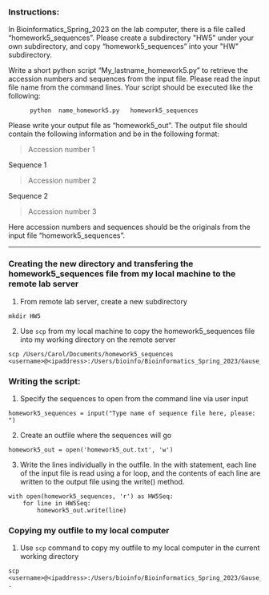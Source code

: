 ### **Instructions:**
In Bioinformatics_Spring_2023 on the lab computer, there is a file called “homework5_sequences”. Please create a subdirectory "HW5" under your own subdirectory, and copy “homework5_sequences” into your "HW" subdirectory.

Write a short python script “My_lastname_homework5.py” to retrieve the accession numbers and sequences from the input file. Please read the input file name from the command lines. Your script should be executed like the following:

          python  name_homework5.py   homework5_sequences

Please write your output file as “homework5_out”. The output file should contain the following information and be in the following format:

>Accession number 1

   Sequence 1

>Accession number 2

   Sequence 2

>Accession number 3

Here accession numbers and sequences should be the originals from the input file “homework5_sequences”.

---


### Creating the new directory and transfering the homework5_sequences file from my local machine to the remote lab server

1. From remote lab server, create a new subdirectory
```
mkdir HW5
```
2. Use `scp` from my local machine to copy the homework5_sequences file into my working directory on the remote server
```
scp /Users/Carol/Documents/homework5_sequences <username>@<ipaddress>:/Users/bioinfo/Bioinformatics_Spring_2023/Gause_Carol/HW5
```


### Writing the script:

1. Specify the sequences to open from the command line via user input
```
homework5_sequences = input("Type name of sequence file here, please: ")
```

2. Create an outfile where the sequences will go
```
homework5_out = open('homework5_out.txt', 'w')
```

3. Write the lines individually in the outfile. In the with statement, each line of the input file is read using a for loop, and the contents of each line are written to the output file using the write() method.

```
with open(homework5_sequences, 'r') as HW5Seq:
    for line in HW5Seq:
        homework5_out.write(line)
```

### Copying my outfile to my local computer

1. Use `scp` command to copy my outfile to my local computer in the current working directory 
```
scp <username>@<ipaddress>:/Users/bioinfo/Bioinformatics_Spring_2023/Gause_Carol/HW5/homework5_out.txt .
```
